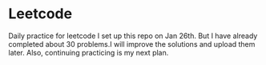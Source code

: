 # Leetcode
Daily practice for leetcode
I set up this repo on Jan 26th. But I have already completed about 30 problems.I will improve the solutions and upload them later. Also, continuing practicing is my next plan. 
